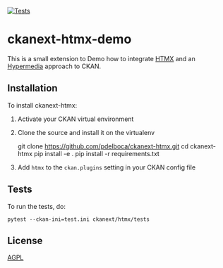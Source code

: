 [![Tests](https://github.com/pdelboca/ckanext-htmx/workflows/Tests/badge.svg?branch=main)](https://github.com/pdelboca/ckanext-htmx/actions)

# ckanext-htmx-demo

This is a small extension to Demo how to integrate [HTMX](https://htmx.org/) and an [Hypermedia](https://hypermedia.systems/) approach to CKAN.


## Installation

To install ckanext-htmx:

1. Activate your CKAN virtual environment

2. Clone the source and install it on the virtualenv

    git clone https://github.com/pdelboca/ckanext-htmx.git
    cd ckanext-htmx
    pip install -e .
	pip install -r requirements.txt

3. Add `htmx` to the `ckan.plugins` setting in your CKAN
   config file

## Tests

To run the tests, do:

    pytest --ckan-ini=test.ini ckanext/htmx/tests


## License

[AGPL](https://www.gnu.org/licenses/agpl-3.0.en.html)
